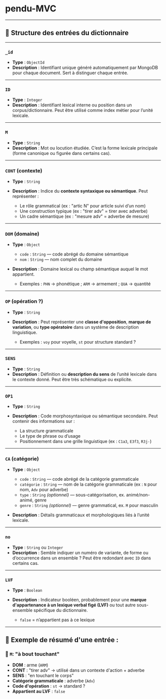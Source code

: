 # pendu-MVC

---

## 🧾 **Structure des entrées du dictionnaire**

---

### `_id`

* **Type** : `ObjectId`
* **Description** : Identifiant unique généré automatiquement par MongoDB pour chaque document. Sert à distinguer chaque entrée.

---

### `ID`

* **Type** : `Integer`
* **Description** : Identifiant lexical interne ou position dans un corpus/dictionnaire. Peut être utilisé comme index métier pour l’unité lexicale.

---

### `M`

* **Type** : `String`
* **Description** : Mot ou locution étudiée. C’est la forme lexicale principale (forme canonique ou figurée dans certains cas).

---

### `CONT` (contexte)

* **Type** : `String`
* **Description** : Indice du **contexte syntaxique ou sémantique**. Peut représenter :

  * Le rôle grammatical (ex : "artic N" pour article suivi d’un nom)
  * Une construction typique (ex : "tirer adv" = tirer avec adverbe)
  * Un cadre sémantique (ex : "mesure adv" = adverbe de mesure)

---

### `DOM` (domaine)

* **Type** : `Object`

  * `code` : `String` — code abrégé du domaine sémantique
  * `nom` : `String` — nom complet du domaine
* **Description** : Domaine lexical ou champ sémantique auquel le mot appartient.

  * Exemples : `PHN` → phonétique ; `ARM` → armement ; `QUA` → quantité

---

### `OP` (opération ?)

* **Type** : `String`
* **Description** : Peut représenter une **classe d'opposition**, **marque de variation**, ou **type opératoire** dans un système de description linguistique.

  * Exemples : `voy` pour voyelle, `st` pour structure standard ?

---

### `SENS`

* **Type** : `String`
* **Description** : Définition ou **description du sens** de l’unité lexicale dans le contexte donné. Peut être très schématique ou explicite.

---

### `OP1`

* **Type** : `String`
* **Description** : Code morphosyntaxique ou sémantique secondaire. Peut contenir des informations sur :

  * La structure grammaticale
  * Le type de phrase ou d’usage
  * Positionnement dans une grille linguistique (ex : `C1a3`, `E3f3`, `R3j-`)

---

### `CA` (catégorie)

* **Type** : `Object`

  * `code` : `String` — code abrégé de la catégorie grammaticale
  * `catégorie` : `String` — nom de la catégorie grammaticale (ex : `N` pour nom, `Adv` pour adverbe)
  * `type` : `String` *(optionnel)* — sous-catégorisation, ex. animé/non-animé, genre
  * `genre` : `String` *(optionnel)* — genre grammatical, ex. `M` pour masculin
* **Description** : Détails grammaticaux et morphologiques liés à l’unité lexicale.

---

### `no`

* **Type** : `String` ou `Integer`
* **Description** : Semble indiquer un numéro de variante, de forme ou d’occurrence dans un ensemble ? Peut être redondant avec `ID` dans certains cas.

---

### `LVF`

* **Type** : `Boolean`
* **Description** : Indicateur booléen, probablement pour une **marque d'appartenance à un lexique verbal figé (LVF)** ou tout autre sous-ensemble spécifique du dictionnaire.

  * `false` = n’appartient pas à ce lexique

---

## 🧪 Exemple de résumé d'une entrée :

### 🔹 `M`: "à bout touchant"

* **DOM** : arme (`ARM`)
* **CONT** : "tirer adv" → utilisé dans un contexte d'action + adverbe
* **SENS** : "en touchant le corps"
* **Catégorie grammaticale** : adverbe (`Adv`)
* **Code d'opération** : `st` → standard ?
* **Appartient au LVF** : `false`
